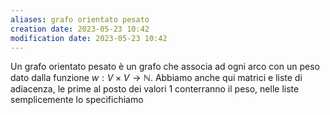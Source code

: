 ```yaml
---
aliases: grafo orientato pesato
creation date: 2023-05-23 10:42
modification date: 2023-05-23 10:42
---
```


Un grafo orientato pesato è un grafo che associa ad ogni arco con un peso dato dalla funzione $w : V \times V \to \mathbb{N}$.
Abbiamo anche qui matrici e liste di adiacenza, le prime al posto dei valori 1 conterranno il peso, nelle liste semplicemente lo specifichiamo

